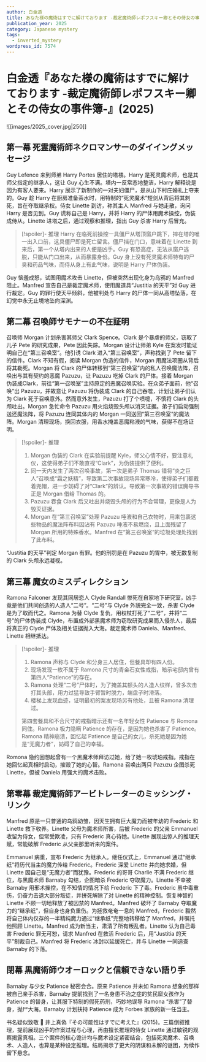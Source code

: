 ```yaml
---
author: 白金透
title: あなた様の魔術はすでに解けております -裁定魔術師レポフスキー卿とその侍女の事件簿-
publication_year: 2025
category: Japanese mystery
tags:
  - inverted_mystery
wordpress_id: 7574
---
```


# 白金透『あなた様の魔術はすでに解けております -裁定魔術師レポフスキー卿とその侍女の事件簿-』(2025)

![[images/2025_cover.jpg|250]]

## 第一幕 死霊魔術師ネクロマンサーのダイイングメッセージ

Guy Lefence 来到师弟 Harry Portes 居住的塔楼。Harry 是死灵魔术师，也是其师父指定的继承人，这让 Guy 心生不满。塔内一反常态地整洁，Harry 解释说是因为有客人要来。Harry 展示了新制作的一对夫妇僵尸，是从山下村庄婚礼上夺来的。Guy 趁 Harry 在厨房准备茶水时，用特制的“死灵魔术”短剑从背后将其刺死，旨在夺取继承权。侍女 Linette 到访，称其主人 Manfred 与她走散，询问 Harry 是否见到。Guy 谎称自己是 Harry，并将 Harry 的尸体用魔术操控，伪装成侍从。Linette 进塔之后，通过观察和推理，指出 Guy 杀害 Harry 后冒充。

> [!spoiler]- 推理
> Harry 在临死前操控一具僵尸从塔顶窗户跳下，摔在塔的唯一出入口前，这具僵尸即是死亡留言。僵尸挡在门口，意味着在 Linette 到来后，第一个从塔内出来的人便是凶手。Guy 有恐高症，无法从窗户逃脱，只能从门口出来，从而暴露身份。Guy 身上没有死灵魔术师特有的尸臭和药品气味，而侍从身上有此气味，说明是 Harry 尸体伪装。

Guy 恼羞成怒，试图用魔术攻击 Linette，但被突然出现化身为乌鸦的 Manfred 阻止。Manfred 宣告自己是裁定魔术师，使用魔道具“Justitia 的天平”对 Guy 进行裁定。Guy 的罪行使天平倾斜，他被判处与 Harry 的尸体一同从高塔坠落，在幻觉中永无止境地坠向深渊。

## 第二幕 召喚師サモナーの不在証明

召唤师 Morgan 计划杀害其师父 Clark Spence。Clark 是个暴虐的师父，窃取了儿子 Pete 的研究成果，Pete 因此失踪。Morgan 设计让师弟 Kyle 在案发时能证明自己在“第三召唤室”。他引诱 Clark 进入“第三召唤室”，声称找到了 Pete 留下的信件。Clark 不知有假，阅读 Morgan 伪造的信件，Morgan 用魔法项圈从背后将其勒死。Morgan 将 Clark 的尸体转移到“第三召唤室”内的私人召唤魔法阵，召唤出与其有契约的恶魔 Pazuzu，让 Pazuzu 吃掉 Clark 的尸体。接着 Morgan 伪装成Clark，前往“第一召唤室”主持原定的恶魔召唤实验。在众弟子面前，他“召唤”出 Pazuzu，并故意让 Pazuzu 将伪装成 Clark 的自己吞噬，计划让弟子们认为 Clark 死于召唤意外。然而意外发生，Pazuzu 打了个喷嚏，不慎将 Clark 的头颅吐出。Morgan 急忙命令 Pazuzu 用火焰烧毁头颅以消灭证据。弟子们启动强制送还魔法阵，将 Pazuzu 连同其体内的 Morgan 一同送回“第三召唤室”的魔法阵。Morgan 清理现场，换回衣服，用香水掩盖恶魔粘液的气味，获得不在场证明。

> [!spoiler]- 推理
> 1. Morgan 伪装的 Clark 在实验前提醒 Kyle，师父心情不好，要注意礼仪，这使得弟子们不敢直视“Clark”，为伪装提供了便利。
> 2. 同一天内发生了两次召唤事故，第一次是弟子 Thomas 错将“炎之巨人”召唤成“霜之妖精”，导致第二次事故现场异常寒冷，使得弟子们都戴着兜帽，进一步妨碍了对“Clark”的辨认。导致第一次事故的错误魔导书正是 Morgan 借给 Thomas 的。
> 3. Pazuzu 吞食 Clark 后又吐出并烧毁头颅的行为不合常理，更像是人为毁灭证据。
> 4. Morgan 在“第三召唤室”处理 Pazuzu 唾液和自己衣物时，用来包裹这些物品的魔法阵布料因沾有 Pazuzu 唾液不易燃烧，且上面残留了 Morgan 所用的特殊香水。Manfred 在“第三召唤室”的垃圾处理处找到了此布料。 

“Justitia 的天平”判定 Morgan 有罪。他的刑罚是在 Pazuzu 的胃中，被无数复制的 Clark 头颅永远凝视。

## 第三幕 魔女のミスディレクション

Ramona Falconer 发现其同居恋人 Clyde Randall 惨死在自家地下研究室，凶手竟是他们共同创造的人造人“二号”。“二号”与 Clyde 外貌完全一致，杀害 Clyde 是为了取而代之。Ramona 为替 Clyde 复仇，用权杖打死了“二号”，并将“二号”的尸体伪装成 Clyde，布置成外部黑魔术师为窃取研究成果而入侵杀人，最后将真正的 Clyde 尸体及相关证据抛入大海。裁定魔术师 Daniela、Manfred、Linette 相继抵达。

> [!spoiler]- 推理
> 1. Ramona 声称与 Clyde 和分身三人居住，但餐具却有四人份。
> 2. 现场发现一枚不属于 Ramona 尺寸的青金石女性戒指，暗示宅邸内曾有第四人“Patience”的存在。
> 3. Ramona 处理“二号”尸体时，为了掩盖其额头的人造人纹样，曾多次击打其头部，用力过猛导致手臂暂时脱力，端盘子时滑落。
> 4. 楼梯上发现血迹，证明最初的案发现场另有他处，且被 Ramona 清理过。
> 
> 第四套餐具和不合尺寸的戒指暗示还有一名年轻女性 Patience 与 Romona 同住。Ramona 极力隐瞒 Patience 的存在，是因为她也杀害了 Patience。Ramona 精神崩溃，回忆起 Patience 是自己的女儿，杀死她是因为她是“无魔力者”，妨碍了自己的幸福。

Romona 隐约回想起曾有一个黑魔术师拜访过她，给了她一枚琥珀戒指。戒指在她回忆起真相时启动，摧毁了她的心智。Ramona 召唤出两只 Pazuzu 企图杀死 Linette，但被 Daniela 用强大的魔术击败。

## 第零幕 裁定魔術師アービトレーターのミッシング・リンク

Manfred 原是一只普通的乌鸦幼雏，因天生拥有巨大魔力而被年幼的 Frederic 和 Linette 救下收养。Linette 父母为魔术师所害，后被 Frederic 的父亲 Emmanuel 收留为侍女，但常受欺凌，只有 Frederic 真心待她。Linette 展现出惊人的推理天赋，常能破解 Frederic 从父亲那里听来的案件。

Emmanuel 病重，宣布 Frederic 为继承人。继任仪式上，Emmanuel 通过“继承纸”将历代当主的魔力传给 Frederic。Frederic 深爱 Linette 并向她求婚，但 Linette 因自己是“无魔力者”而犹豫。Frederic 的哥哥 Charlie 不满 Frederic 继位，与黑魔术师 Barnaby 勾结，企图暗杀 Frederic 夺取魔力。Linette 不幸被 Barnaby 用邪术操控，在不知情的情况下给 Frederic 下了毒。Frederic 虽中毒重伤，仍奋力击退大部分叛徒，并拼死解除了对 Linette 的精神控制。恢复神智的 Linette 不顾一切地释放了被囚禁的 Manfred。Manfred 破坏了 Barnaby 夺取魔力的“继承纸”，但自身也身负重伤。为拯救奄奄一息的 Manfred，Frederic 毅然将自己体内仅存的一半精纯魔力通过“继承纸”完整地转移给了 Manfred，并嘱托他照顾 Linette。Manfred 成为新当主，肃清了所有叛乱者。Linette 认为自己毒害 Frederic 罪无可恕，请求 Manfred 在救活 Frederic 后，用“Justitia 的天平”制裁自己。Manfred 将 Frederic 冰封以延缓死亡，并与 Linette 一同追查 Barnaby 的下落。

## 閉幕 黒魔術師ウオーロックと信頼できない語り手

Barnaby 与少女 Patience 秘密会合。原来 Patience 并未如 Ramona 想象的那样被自己亲手杀害，Barnaby 提前找到了一名身患不治之症的贫民窟女孩作为 Patience 的替身，让其服下特制的假死药剂，巧妙地误导 Ramona “杀害”了替身，抛尸大海。Barnaby 计划扶持 Patience 成为 Forbes 家族的新一任当主。

书名疑似致敬 📖 井上真偽『その可能性はすでに考えた』(2015)。三篇倒叙推理，提前展现凶手的作案过程与心理，再由擅长推理的侍女 Linette 通过敏锐的观察揭露真相。三个案件的核心诡计均与魔术设定紧密结合，包括死灵魔术、召唤术、人造人，也算是某种设定推理。结局揭示了更大的阴谋和未解的谜团，为续作留下悬念。
